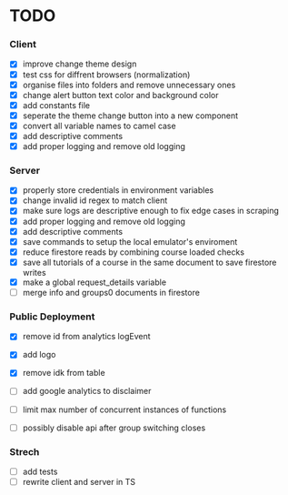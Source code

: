 # TODO

### Client
- [x] improve change theme design
- [x] test css for diffrent browsers (normalization)
- [x] organise files into folders and remove unnecessary ones 
- [x] change alert button text color and background color
- [x] add constants file
- [x] seperate the theme change button into a new component
- [x] convert all variable names to camel case
- [x] add descriptive comments
- [x] add proper logging and remove old logging

### Server
- [x] properly store credentials in environment variables
- [x] change invalid id regex to match client
- [x] make sure logs are descriptive enough to fix edge cases in scraping
- [x] add proper logging and remove old logging
- [x] add descriptive comments
- [x] save commands to setup the local emulator's enviroment
- [x] reduce firestore reads by combining course loaded checks
- [x] save all tutorials of a course in the same document to save firestore writes
- [x] make a global request_details variable
- [ ] merge info and groups0 documents in firestore

### Public Deployment
- [x] remove id from analytics logEvent
- [x] add logo
- [x] remove idk from table
- [ ] add google analytics to disclaimer
- [ ] limit max number of concurrent instances of functions
- [ ] possibly disable api after group switching closes


### Strech
- [ ] add tests
- [ ] rewrite client and server in TS